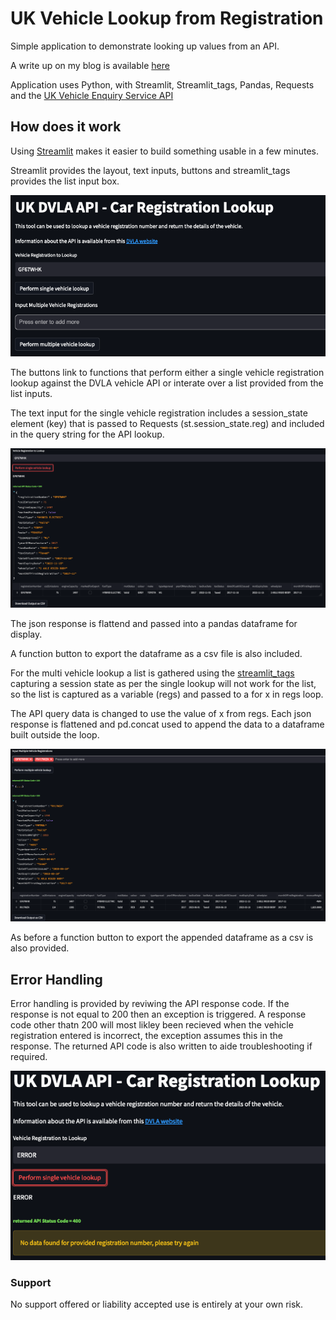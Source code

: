 # UK Vehicle Lookup from Registration

Simple application to demonstrate looking up values from an API.

A write up on my blog is available [here](https://virtual-simon.co.uk/vehicle-enquiry-service-api-lookup-demo/)

Application uses Python, with Streamlit, Streamlit_tags, Pandas, Requests and the [UK Vehicle Enquiry Service API](https://developer-portal.driver-vehicle-licensing.api.gov.uk/apis/vehicle-enquiry-service/vehicle-enquiry-service-description.html#vehicle-enquiry-service-api)

## How does it work

Using [Streamlit](https://streamlit.io/) makes it easier to build something usable in a few minutes.

Streamlit provides the layout, text inputs, buttons and streamlit_tags provides the list input box.

![First Launch](https://github.com/sconyard/UKvehicleRegLookup/blob/ffa051cd1ac3d20e6f8ed03554ec19911d200175/images/FirstLaunch.png)

The buttons link to functions that perform either a single vehicle registration lookup against the DVLA vehicle API or interate over a list provided from the list inputs.

The text input for the single vehicle registration includes a session_state element (key) that is passed to Requests (st.session_state.reg) and included in the query string for the API lookup. 

![Single Query](https://github.com/sconyard/UKvehicleRegLookup/blob/0f617696e4ba557604b5247ef4749766639ef1ff/images/SingleResponse.png)

The json response is flattend and passed into a pandas dataframe for display.

A function button to export the dataframe as a csv file is also included.

For the multi vehicle lookup a list is gathered using the [streamlit_tags](https://streamlit-tags.readthedocs.io/en/latest/) capturing a session state as per the single lookup will not work for the list, so the list is captured as a variable (regs) and passed to a for x in regs loop.

The API query data is changed to use the value of x from regs.  Each json response is flattened and pd.concat used to append the data to a dataframe built outside the loop.

![Multiple Queries](https://github.com/sconyard/UKvehicleRegLookup/blob/0f617696e4ba557604b5247ef4749766639ef1ff/images/MultiResponse.png)

As before a function button to export the appended dataframe as a csv is also provided.

## Error Handling

Error handling is provided by reviwing the API response code.  If the response is not equal to 200 then an exception is triggered. A response code other thatn 200 will most likley been recieved when the vehicle registration entered is incorrect, the exception assumes this in the response.  The returned API code is also written to aide troubleshooting if required.

![Exception](https://github.com/sconyard/UKvehicleRegLookup/blob/0f617696e4ba557604b5247ef4749766639ef1ff/images/SingleError.png)

### Support

No support offered or liability accepted use is entirely at your own risk.

